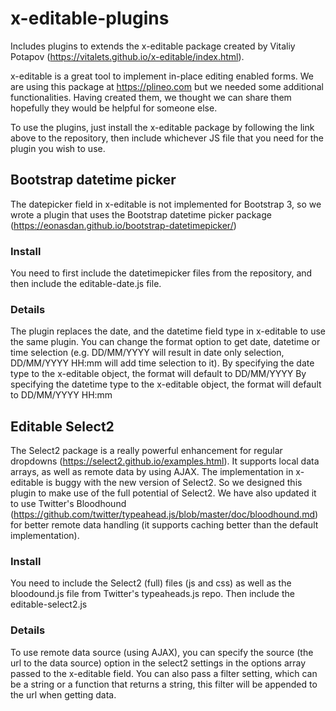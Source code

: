 # x-editable-plugins
Includes plugins to extends the x-editable package created by Vitaliy Potapov (https://vitalets.github.io/x-editable/index.html).

x-editable is a great tool to implement in-place editing enabled forms. We are using this package at https://plineo.com but we needed some additional functionalities. Having created them, we thought we can share them hopefully they would be helpful for someone else.

To use the plugins, just install the x-editable package by following the link above to the repository, then include whichever JS file that you need for the plugin you wish to use.

## Bootstrap datetime picker
The datepicker field in x-editable is not implemented for Bootstrap 3, so we wrote a plugin that uses the Bootstrap datetime picker package (https://eonasdan.github.io/bootstrap-datetimepicker/)

### Install
You need to first include the datetimepicker files from the repository, and then include the editable-date.js file.

### Details
The plugin replaces the date, and the datetime field type in x-editable to use the same plugin. You can change the format option to get date, datetime or time selection (e.g. DD/MM/YYYY will result in date only selection, DD/MM/YYYY HH:mm will add time selection to it).
By specifying the date type to the x-editable object, the format will default to DD/MM/YYYY
By specifying the datetime type to the x-editable object, the format will default to DD/MM/YYYY HH:mm

## Editable Select2
The Select2 package is a really powerful enhancement for regular dropdowns (https://select2.github.io/examples.html). It supports local data arrays, as well as remote data by using AJAX.
The implementation in x-editable is buggy with the new version of Select2. So we designed this plugin to make use of the full potential of Select2.
We have also updated it to use Twitter's Bloodhound (https://github.com/twitter/typeahead.js/blob/master/doc/bloodhound.md) for better remote data handling (it supports caching better than the default implementation).

### Install
You need to include the Select2 (full) files (js and css) as well as the bloodound.js file from Twitter's typeaheads.js repo. Then include the editable-select2.js

### Details
To use remote data source (using AJAX), you can specify the source (the url to the data source) option in the select2 settings in the options array passed to the x-editable field.
You can also pass a filter setting, which can be a string or a function that returns a string, this filter will be appended to the url when getting data.
